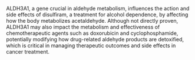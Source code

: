 ALDH3A1, a gene crucial in aldehyde metabolism, influences the action and side effects of disulfiram, a treatment for alcohol dependence, by affecting how the body metabolizes acetaldehyde. Although not directly proven, ALDH3A1 may also impact the metabolism and effectiveness of chemotherapeutic agents such as doxorubicin and cyclophosphamide, potentially modifying how drug-related aldehyde products are detoxified, which is critical in managing therapeutic outcomes and side effects in cancer treatment.